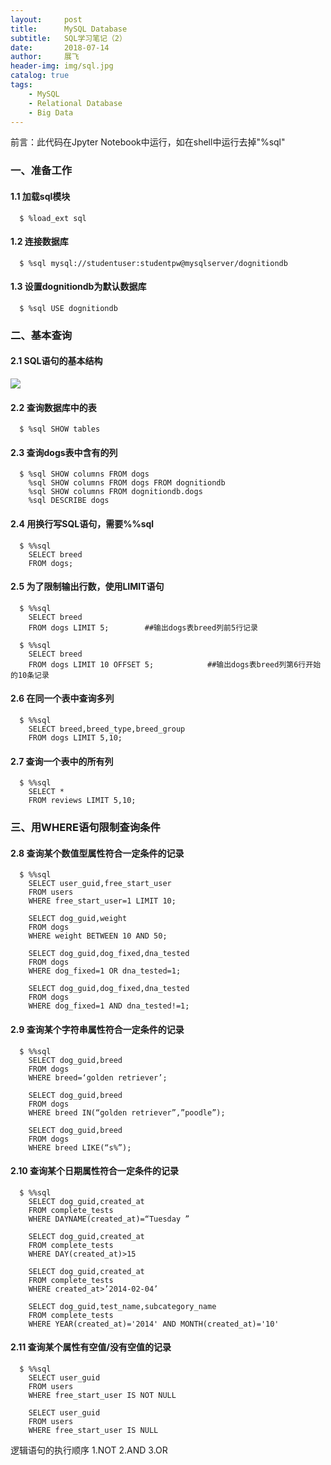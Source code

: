 ```yaml
---
layout:     post
title:      MySQL Database
subtitle:   SQL学习笔记（2）
date:       2018-07-14
author:     展飞
header-img: img/sql.jpg
catalog: true
tags:
    - MySQL
    - Relational Database
    - Big Data
--- 
```

前言：此代码在Jpyter Notebook中运行，如在shell中运行去掉"%sql"

### 一、准备工作
#### 1.1 加载sql模块
      $ %load_ext sql

#### 1.2 连接数据库
      $ %sql mysql://studentuser:studentpw@mysqlserver/dognitiondb

#### 1.3 设置dognitiondb为默认数据库
      $ %sql USE dognitiondb 

### 二、基本查询
#### 2.1 SQL语句的基本结构
![](http://m.qpic.cn/psb?/V12j1VvP2SOs2p/4H95EA.opPCAN.bWQ5GH3LdrwNwZWOgNgExxj*ol1RQ!/b/dDEBAAAAAAAA&bo=6AT.AgAAAAARFzA!&rf=viewer_4)
#### 2.2 查询数据库中的表
      $ %sql SHOW tables

#### 2.3 查询dogs表中含有的列
      $ %sql SHOW columns FROM dogs
        %sql SHOW columns FROM dogs FROM dognitiondb
        %sql SHOW columns FROM dognitiondb.dogs
        %sql DESCRIBE dogs

#### 2.4 用换行写SQL语句，需要%%sql
      $ %%sql
        SELECT breed
        FROM dogs;

#### 2.5 为了限制输出行数，使用LIMIT语句
      $ %%sql
        SELECT breed
        FROM dogs LIMIT 5;        ##输出dogs表breed列前5行记录

      $ %%sql
        SELECT breed
        FROM dogs LIMIT 10 OFFSET 5;            ##输出dogs表breed列第6行开始的10条记录

#### 2.6 在同一个表中查询多列
      $ %%sql
        SELECT breed,breed_type,breed_group
        FROM dogs LIMIT 5,10;

#### 2.7 查询一个表中的所有列
      $ %%sql
        SELECT *
        FROM reviews LIMIT 5,10;

### 三、用WHERE语句限制查询条件
#### 2.8 查询某个数值型属性符合一定条件的记录
      $ %%sql
        SELECT user_guid,free_start_user
        FROM users
        WHERE free_start_user=1 LIMIT 10;

        SELECT dog_guid,weight
        FROM dogs
        WHERE weight BETWEEN 10 AND 50;

        SELECT dog_guid,dog_fixed,dna_tested
        FROM dogs
        WHERE dog_fixed=1 OR dna_tested=1;

        SELECT dog_guid,dog_fixed,dna_tested
        FROM dogs
        WHERE dog_fixed=1 AND dna_tested!=1;

#### 2.9 查询某个字符串属性符合一定条件的记录
      $ %%sql
        SELECT dog_guid,breed
        FROM dogs
        WHERE breed=‘golden retriever’;

        SELECT dog_guid,breed
        FROM dogs
        WHERE breed IN(“golden retriever”,”poodle”);

        SELECT dog_guid,breed
        FROM dogs
        WHERE breed LIKE(“s%”);

#### 2.10 查询某个日期属性符合一定条件的记录
      $ %%sql
        SELECT dog_guid,created_at
        FROM complete_tests
        WHERE DAYNAME(created_at)=“Tuesday ”

        SELECT dog_guid,created_at
        FROM complete_tests
        WHERE DAY(created_at)>15

        SELECT dog_guid,created_at
        FROM complete_tests
        WHERE created_at>’2014-02-04’

        SELECT dog_guid,test_name,subcategory_name
        FROM complete_tests
        WHERE YEAR(created_at)='2014' AND MONTH(created_at)='10'

#### 2.11 查询某个属性有空值/没有空值的记录
      $ %%sql
        SELECT user_guid
        FROM users
        WHERE free_start_user IS NOT NULL

        SELECT user_guid
        FROM users
        WHERE free_start_user IS NULL



逻辑语句的执行顺序 1.NOT 2.AND 3.OR
